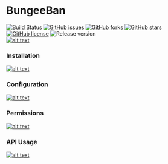 # BungeeBan
[![Build Status](https://api.travis-ci.org/lucavinci/bungeeban.svg?branch=release)](https://travis-ci.org/lucavinci/bungeeban)
[![GitHub issues](https://img.shields.io/github/issues/lucavinci/bungeeban.svg)](https://github.com/lucavinci/bungeeban/issues)
[![GitHub forks](https://img.shields.io/github/forks/lucavinci/bungeeban.svg)](https://github.com/lucavinci/bungeeban/network)
[![GitHub stars](https://img.shields.io/github/stars/lucavinci/bungeeban.svg)](https://github.com/lucavinci/bungeeban/stargazers)
[![GitHub license](https://img.shields.io/badge/license-AGPL-blue.svg)](https://raw.githubusercontent.com/lucavinci/bungeeban/release/LICENSE.md)
![Release version](https://img.shields.io/badge/Release-2.6.7-orange.svg "")  
[![alt text](http://i.imgur.com/9wGPH8H.png "")](https://www.spigotmc.org/resources/bungeeban.5924/)
### Installation
[![alt text](http://i.imgur.com/c5Fa31u.png "")](https://github.com/lucavinci/bungeeban/wiki/Installation)
### Configuration
[![alt text](http://i.imgur.com/c5Fa31u.png "")](https://github.com/lucavinci/bungeeban/wiki/Configuration)
### Permissions
[![alt text](http://i.imgur.com/c5Fa31u.png "")](https://github.com/lucavinci/bungeeban/wiki/Permissions)
### API Usage
[![alt text](http://i.imgur.com/c5Fa31u.png "")](https://github.com/lucavinci/bungeeban/wiki/API-Usage)   
